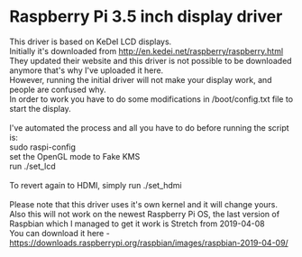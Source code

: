 # Raspberry Pi 3.5 inch display driver
This driver is based on KeDeI LCD displays.<br>
Initially it's downloaded from http://en.kedei.net/raspberry/raspberry.html<br>
They updated their website and this driver is not possible to be downloaded anymore that's why I've uploaded it here.<br>
However, running the initial driver will not make your display work, and people are confused why.<br>
In order to work you have to do some modifications in /boot/config.txt file to start the display.<br>
<br>
I've automated the process and all you have to do before running the script is:<br>
sudo raspi-config<br>
set the OpenGL mode to Fake KMS<br>
run ./set_lcd<br>
<br>
To revert again to HDMI, simply run ./set_hdmi
<br>
<br>
Please note that this driver uses it's own kernel and it will change yours.<br>
Also this will not work on the newest Raspberry Pi OS, the last version of Raspbian which I managed to get it work is Stretch from 2019-04-08<br>
You can download it here - https://downloads.raspberrypi.org/raspbian/images/raspbian-2019-04-09/
